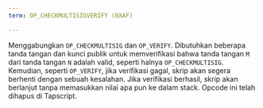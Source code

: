 ```yaml
---
term: OP_CHECKMULTISIGVERIFY (0XAF)

---
```

Menggabungkan `OP_CHECKMULTISIG` dan `OP_VERIFY`. Dibutuhkan beberapa tanda tangan dan kunci publik untuk memverifikasi bahwa tanda tangan `M` dari tanda tangan `N` adalah valid, seperti halnya `OP_CHECKMULTISIG`. Kemudian, seperti `OP_VERIFY`, jika verifikasi gagal, skrip akan segera berhenti dengan sebuah kesalahan. Jika verifikasi berhasil, skrip akan berlanjut tanpa memasukkan nilai apa pun ke dalam stack. Opcode ini telah dihapus di Tapscript.